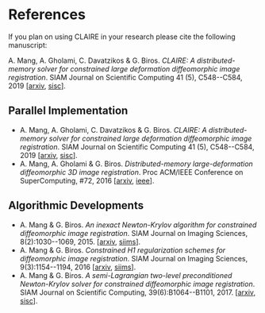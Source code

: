 # References

If you plan on using CLAIRE in your research please cite the following manuscript:

A. Mang, A. Gholami, C. Davatzikos & G. Biros. *CLAIRE: A distributed-memory solver for constrained large deformation diffeomorphic image registration*. SIAM Journal on Scientific Computing 41 (5), C548--C584, 2019 [[arxiv](https://arxiv.org/abs/1808.04487), [sisc](https://epubs.siam.org/doi/abs/10.1137/18M1207818)].


## Parallel Implementation
* A. Mang, A. Gholami, C. Davatzikos & G. Biros. *CLAIRE: A distributed-memory solver for constrained large deformation diffeomorphic image registration*. SIAM Journal on Scientific Computing 41 (5), C548--C584, 2019 [[arxiv](https://arxiv.org/abs/1808.04487), [sisc](https://epubs.siam.org/doi/abs/10.1137/18M1207818)].
* A. Mang, A. Gholami & G. Biros. *Distributed-memory large-deformation diffeomorphic 3D image registration*. Proc ACM/IEEE Conference on SuperComputing, #72, 2016 [[arxiv](https://arxiv.org/abs/1608.03630), [ieee](http://dx.doi.org/10.1109/SC.2016.71)].

## Algorithmic Developments
* A. Mang & G. Biros. *An inexact Newton-Krylov algorithm for constrained diffeomorphic image registration*. SIAM Journal on Imaging Sciences, 8(2):1030--1069, 2015. [[arxiv](https://arxiv.org/abs/1408.6299v3), [siims](http://epubs.siam.org/doi/10.1137/140984002)].
* A. Mang & G. Biros. *Constrained H1 regularization schemes for diffeomorphic image registration*. SIAM Journal on Imaging Sciences, 9(3):1154--1194, 2016 [[arxiv](https://arxiv.org/abs/1503.00757), [siims](http://epubs.siam.org/doi/10.1137/15M1010919)].
* A. Mang & G. Biros. *A semi-Lagrangian two-level preconditioned Newton-Krylov solver for constrained diffeomorphic image registration*. SIAM Journal on Scientific Computing, 39(6):B1064--B1101, 2017. [[arxiv](https://arxiv.org/abs/1604.02153), [sisc](http://epubs.siam.org/doi/abs/10.1137/16M1070475)].
